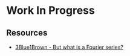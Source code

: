# Work In Progress

## Resources

 - [3Blue1Brown - But what is a Fourier
   series?](https://www.youtube.com/watch?v=r6sGWTCMz2k)
